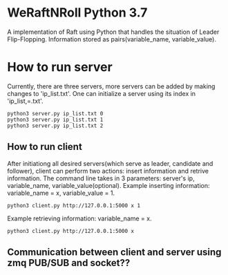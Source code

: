 # WeRaftNRoll Python 3.7
A implementation of Raft using Python that handles the situation of Leader Flip-Flopping.
Information stored as pairs(variable_name, variable_value).

# How to run server
Currently, there are three servers, more servers can be added by making changes to 'ip_list.txt'.
One can initialize a server using its index in 'ip_list,=.txt'.
```
python3 server.py ip_list.txt 0
python3 server.py ip_list.txt 1
python3 server.py ip_list.txt 2
```

## How to run client
After initiationg all desired servers(which serve as leader, candidate and follower), client can perform two actions: insert information and retrive information. The command line takes in 3 parameters: server's ip, variable_name, variable_value(optional). 
Example inserting information: variable_name = x, variable_value = 1. 
```
python3 client.py http://127.0.0.1:5000 x 1
```
Example retrieving information: variable_name = x. 
```
python3 client.py http://127.0.0.1:5000 x
```
## Communication between client and server using zmq PUB/SUB and socket??

